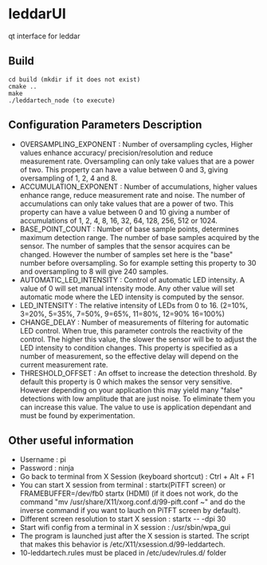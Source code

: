leddarUI
========

qt interface for leddar

## Build

    cd build (mkdir if it does not exist)
    cmake ..
    make
    ./leddartech_node (to execute)


## Configuration Parameters Description
- OVERSAMPLING_EXPONENT : Number of oversampling cycles, Higher values enhance accuracy/ precision/resolution and reduce measurement rate. Oversampling can only take values that are a power of two. This property can have a value between 0 and 3, giving oversampling of 1, 2, 4 and 8.
- ACCUMULATION_EXPONENT : Number of accumulations, higher values enhance range, reduce measurement rate and noise. The number of accumulations can only take values that are a power of two. This property can have a value between 0 and 10 giving a number of accumulations of 1, 2, 4, 8, 16, 32, 64, 128, 256, 512 or 1024.
- BASE_POINT_COUNT : Number of base sample points, determines maximum detection range. The number of base samples acquired by the sensor. The number of samples that the sensor acquires can be changed. However the number of samples set here is the "base" number before oversampling. So for example setting this property to 30 and oversampling to 8 will give 240 samples.
- AUTOMATIC_LED_INTENSITY : Control of automatic LED intensity. A value of 0 will set manual intensity mode. Any other value will set automatic mode where the LED intensity is computed by the sensor.
- LED_INTENSITY : The relative intensity of LEDs from 0 to 16. (2=10%, 3=20%, 5=35%, 7=50%, 9=65%, 11=80%, 12=90% 16=100%)
- CHANGE_DELAY : Number of measurements of filtering for automatic LED control. When true, this parameter controls the reactivity of the control. The higher this value, the slower the sensor will be to adjust the LED intensity to condition changes. This property is specified as a number of measurement, so the effective delay will depend on the current measurement rate.
- THRESHOLD_OFFSET : An offset to increase the detection threshold. By default this property is 0 which makes the sensor very sensitive. However depending on your application this may yield many "false" detections with low amplitude that are just noise. To eliminate them you can increase this value. The value to use is application dependant and must be found by experimentation.




## Other useful information
- Username : pi
- Password : ninja
- Go back to terminal from X Session (keyboard shortcut) : Ctrl + Alt + F1
- You can start X session from terminal : startx(PiTFT screen) or FRAMEBUFFER=/dev/fb0 startx (HDMI) (if it does not work, do the command "mv /usr/share/X11/xorg.conf.d/99-pift.conf ~" and do the inverse command if you want to lauch on PiTFT screen by default).
- Different screen resolution to start X session : startx -- -dpi 30
- Start wifi config from a terminal in X session : /usr/sbin/wpa_gui
- The program is launched just after the X session is started. The script that makes this behavior is /etc/X11/xsession.d/99-leddartech. 
- 10-leddartech.rules must be placed in /etc/udev/rules.d/ folder


